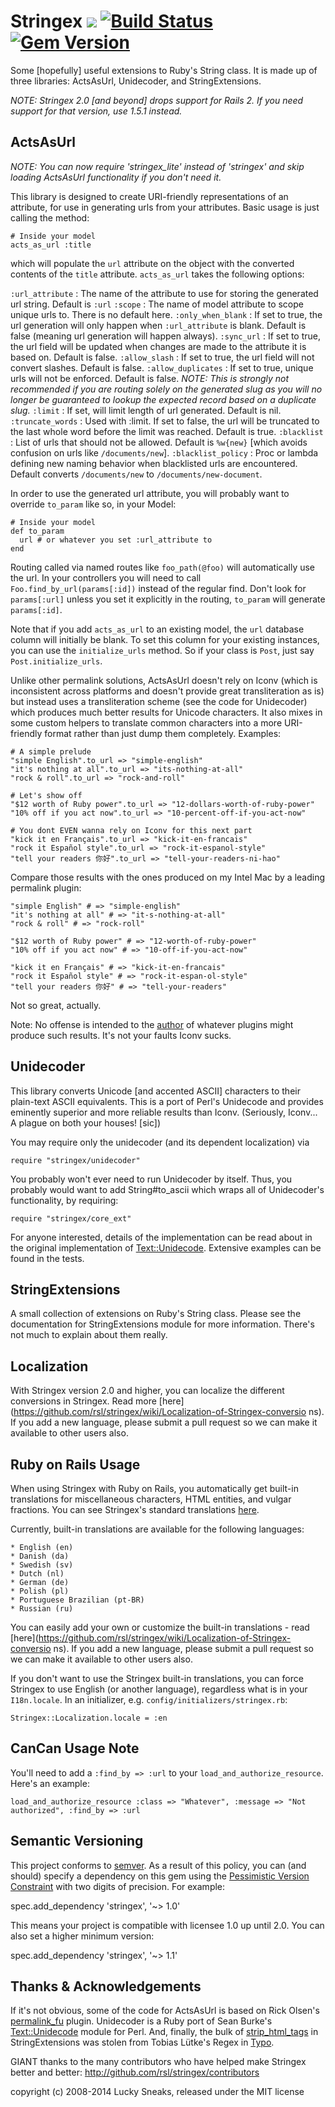 # Stringex [<img src="https://codeclimate.com/github/rsl/stringex.png" />](https://codeclimate.com/github/rsl/stringex) [<img src="https://travis-ci.org/rsl/stringex.png?branch=master" alt="Build Status" />](https://travis-ci.org/rsl/stringex) [<img src="https://badge.fury.io/rb/stringex.svg" alt="Gem Version" />](http://badge.fury.io/rb/stringex)

Some [hopefully] useful extensions to Ruby's String class. It is made up of
three libraries: ActsAsUrl, Unidecoder, and StringExtensions.

*NOTE: Stringex 2.0 [and beyond] drops support for Rails 2. If you need
support for that version, use 1.5.1 instead.*

## ActsAsUrl

*NOTE: You can now require 'stringex_lite' instead of 'stringex' and skip
loading ActsAsUrl functionality if you don't need it.*

This library is designed to create URI-friendly representations of an
attribute, for use in generating urls from your attributes. Basic usage is
just calling the method:

    # Inside your model
    acts_as_url :title

which will populate the `url` attribute on the object with the converted
contents of the `title` attribute. `acts_as_url` takes the following options:

`:url_attribute`
:   The name of the attribute to use for storing the generated url string.
    Default is `:url`
`:scope`
:   The name of model attribute to scope unique urls to. There is no default
    here.
`:only_when_blank`
:   If set to true, the url generation will only happen when `:url_attribute`
    is blank. Default is false (meaning url generation will happen always).
`:sync_url`
:   If set to true, the url field will be updated when changes are made to the
    attribute it is based on. Default is false.
`:allow_slash`
:   If set to true, the url field will not convert slashes. Default is false.
`:allow_duplicates`
:   If set to true, unique urls will not be enforced. Default is false. *NOTE:
    This is strongly not recommended if you are routing solely on the
    generated slug as you will no longer be guaranteed to lookup the expected
    record based on a duplicate slug.*
`:limit`
:   If set, will limit length of url generated. Default is nil.
`:truncate_words`
:   Used with :limit. If set to false, the url will be truncated to the last
    whole word before the limit was reached. Default is true.
`:blacklist`
:   List of urls that should not be allowed. Default is `%w{new}` [which
    avoids confusion on urls like `/documents/new`].
`:blacklist_policy`
:   Proc or lambda defining new naming behavior when blacklisted urls are
    encountered. Default converts `/documents/new` to
    `/documents/new-document`.


In order to use the generated url attribute, you will probably want to
override `to_param` like so, in your Model:

    # Inside your model
    def to_param
      url # or whatever you set :url_attribute to
    end

Routing called via named routes like `foo_path(@foo)` will automatically use
the url. In your controllers you will need to call
`Foo.find_by_url(params[:id])` instead of the regular find. Don't look for
`params[:url]` unless you set it explicitly in the routing, `to_param` will
generate `params[:id]`.

Note that if you add `acts_as_url` to an existing model, the `url` database
column will initially be blank. To set this column for your existing
instances, you can use the `initialize_urls` method. So if your class is
`Post`, just say `Post.initialize_urls`.

Unlike other permalink solutions, ActsAsUrl doesn't rely on Iconv (which is
inconsistent across platforms and doesn't provide great transliteration as is)
but instead uses a transliteration scheme (see the code for Unidecoder) which
produces much better results for Unicode characters. It also mixes in some
custom helpers to translate common characters into a more URI-friendly format
rather than just dump them completely. Examples:

    # A simple prelude
    "simple English".to_url => "simple-english"
    "it's nothing at all".to_url => "its-nothing-at-all"
    "rock & roll".to_url => "rock-and-roll"

    # Let's show off
    "$12 worth of Ruby power".to_url => "12-dollars-worth-of-ruby-power"
    "10% off if you act now".to_url => "10-percent-off-if-you-act-now"

    # You dont EVEN wanna rely on Iconv for this next part
    "kick it en Français".to_url => "kick-it-en-francais"
    "rock it Español style".to_url => "rock-it-espanol-style"
    "tell your readers 你好".to_url => "tell-your-readers-ni-hao"

Compare those results with the ones produced on my Intel Mac by a leading
permalink plugin:

    "simple English" # => "simple-english"
    "it's nothing at all" # => "it-s-nothing-at-all"
    "rock & roll" # => "rock-roll"

    "$12 worth of Ruby power" # => "12-worth-of-ruby-power"
    "10% off if you act now" # => "10-off-if-you-act-now"

    "kick it en Français" # => "kick-it-en-francais"
    "rock it Español style" # => "rock-it-espan-ol-style"
    "tell your readers 你好" # => "tell-your-readers"

Not so great, actually.

Note: No offense is intended to the [author](s) of whatever plugins might
produce such results. It's not your faults Iconv sucks.

## Unidecoder

This library converts Unicode [and accented ASCII] characters to their
plain-text ASCII equivalents. This is a port of Perl's Unidecode and provides
eminently superior and more reliable results than Iconv. (Seriously, Iconv...
A plague on both your houses! [sic])

You may require only the unidecoder (and its dependent localization) via

    require "stringex/unidecoder"

You probably won't ever need to run Unidecoder by itself. Thus, you probably
would want to add String#to_ascii which wraps all of Unidecoder's
functionality, by requiring:

    require "stringex/core_ext"

For anyone interested, details of the implementation can be read about in the
original implementation of
[Text::Unidecode](http://interglacial.com/~sburke/tpj/as_html/tpj22.html).
Extensive examples can be found in the tests.

## StringExtensions

A small collection of extensions on Ruby's String class. Please see the
documentation for StringExtensions module for more information. There's not
much to explain about them really.

## Localization

With Stringex version 2.0 and higher, you can localize the different
conversions in Stringex. Read more
[here](https://github.com/rsl/stringex/wiki/Localization-of-Stringex-conversio
ns). If you add a new language, please submit a pull request so we can make it
available to other users also.

## Ruby on Rails Usage

When using Stringex with Ruby on Rails, you automatically get built-in
translations for miscellaneous characters, HTML entities, and vulgar
fractions. You can see Stringex's standard translations
[here](https://github.com/rsl/stringex/tree/master/locales).

Currently, built-in translations are available for the following languages:

    * English (en)
    * Danish (da)
    * Swedish (sv)
    * Dutch (nl)
    * German (de)
    * Polish (pl)
    * Portuguese Brazilian (pt-BR)
    * Russian (ru)

You can easily add your own or customize the built-in translations - read
[here](https://github.com/rsl/stringex/wiki/Localization-of-Stringex-conversio
ns). If you add a new language, please submit a pull request so we can make it
available to other users also.

If you don't want to use the Stringex built-in translations, you can force
Stringex to use English (or another language), regardless what is in your
`I18n.locale`. In an initializer, e.g. `config/initializers/stringex.rb`:

    Stringex::Localization.locale = :en

## CanCan Usage Note

You'll need to add a `:find_by => :url` to your `load_and_authorize_resource`.
 Here's an example:

    load_and_authorize_resource :class => "Whatever", :message => "Not authorized", :find_by => :url

## Semantic Versioning

This project conforms to [semver](http://semver.org/). As a result of this
policy, you can (and should) specify a dependency on this gem using the
[Pessimistic Version Constraint](http://guides.rubygems.org/patterns/) with
two digits of precision. For example:

spec.add_dependency 'stringex', '~> 1.0'

This means your project is compatible with licensee 1.0 up until 2.0. You can
also set a higher minimum version:

spec.add_dependency 'stringex', '~> 1.1'

## Thanks & Acknowledgements

If it's not obvious, some of the code for ActsAsUrl is based on Rick Olsen's
[permalink_fu](http://svn.techno-weenie.net/projects/plugins/permalink_fu/)
plugin. Unidecoder is a Ruby port of Sean Burke's
[Text::Unidecode](http://interglacial.com/~sburke/tpj/as_html/tpj22.html)
module for Perl. And, finally, the bulk of
[strip_html_tags](classes/Stringex/StringExtensions.html#M000005) in
StringExtensions was stolen from Tobias Lütke's Regex in
[Typo](http://typosphere.org/).

GIANT thanks to the many contributors who have helped make Stringex better and
better: http://github.com/rsl/stringex/contributors

copyright (c) 2008-2014 Lucky Sneaks, released under the MIT license
